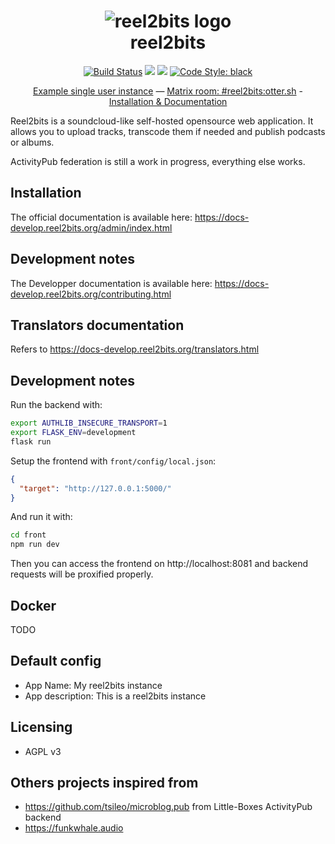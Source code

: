 <h1 align="center">
  <img src="https://raw.githubusercontent.com/reel2bits/reel2bits/master/api/assets/logo/Logo@0.5x.png" alt="reel2bits logo">
  <br />
  reel2bits
</h1>

<p align="center">
  <a href="https://circleci.com/gh/reel2bits/reel2bits"><img src="https://circleci.com/gh/reel2bits/reel2bits.svg?style=svg" alt="Build Status"/></a>
  <a href="https://raw.githubusercontent.com/reel2bits/reel2bits/master/LICENSE"><img src="https://img.shields.io/badge/license-AGPL3-green.svg"/></a>
  <img src="https://img.shields.io/badge/python-%3E%3D3.6-blue.svg"/>
  <a href="https://github.com/ambv/black"><img src="https://img.shields.io/badge/code%20style-black-000000.svg" alt="Code Style: black" /></a>
</p>

<p align="center">
  <a href="https://sound.otter.sh/user/dashie">Example single user instance</a>
  —
  <a href="https://riot.im/app/#/room/#reel2bits:otter.sh">Matrix room: #reel2bits:otter.sh</a>
  -
  <a href="https://docs-develop.reel2bits.org">Installation & Documentation</a>
</p>

Reel2bits is a soundcloud-like self-hosted opensource web application. It allows you to upload tracks, transcode them if needed and publish podcasts or albums.

ActivityPub federation is still a work in progress, everything else works.

## Installation

The official documentation is available here: https://docs-develop.reel2bits.org/admin/index.html

## Development notes

The Developper documentation is available here: https://docs-develop.reel2bits.org/contributing.html

## Translators documentation

Refers to https://docs-develop.reel2bits.org/translators.html

## Development notes

Run the backend with:

```bash
export AUTHLIB_INSECURE_TRANSPORT=1
export FLASK_ENV=development
flask run
```

Setup the frontend with `front/config/local.json`:

```json
{
  "target": "http://127.0.0.1:5000/"
}
```

And run it with:

```bash
cd front
npm run dev
```

Then you can access the frontend on http://localhost:8081 and backend requests will be proxified properly.

## Docker

TODO

## Default config
 - App Name: My reel2bits instance
 - App description: This is a reel2bits instance

## Licensing
 - AGPL v3
 
## Others projects inspired from
 - https://github.com/tsileo/microblog.pub from Little-Boxes ActivityPub backend
 - https://funkwhale.audio
